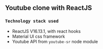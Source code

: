 ## Youtube clone with ReactJS
### `Technology stack used`
- ReactJS V16.13.1, with react hooks
- Material UI css framework
- Youtube API from `youtube-sr` node module





